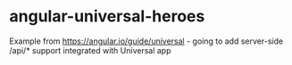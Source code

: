 # angular-universal-heroes
Example from https://angular.io/guide/universal - going to add server-side /api/* support integrated with Universal app
